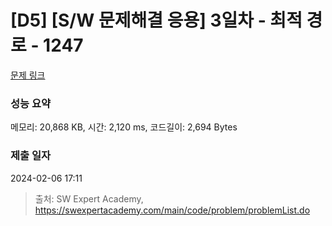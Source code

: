 # [D5] [S/W 문제해결 응용] 3일차 - 최적 경로 - 1247 

[문제 링크](https://swexpertacademy.com/main/code/problem/problemDetail.do?contestProbId=AV15OZ4qAPICFAYD) 

### 성능 요약

메모리: 20,868 KB, 시간: 2,120 ms, 코드길이: 2,694 Bytes

### 제출 일자

2024-02-06 17:11



> 출처: SW Expert Academy, https://swexpertacademy.com/main/code/problem/problemList.do